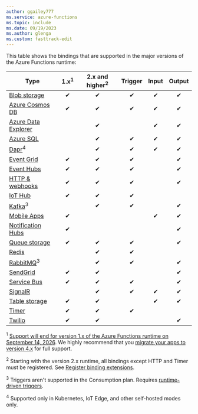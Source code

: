 ```yaml
---
author: ggailey777
ms.service: azure-functions
ms.topic: include
ms.date: 09/19/2023
ms.author: glenga
ms.custom: fasttrack-edit
---
```

This table shows the bindings that are supported in the major versions of the Azure Functions runtime:


| Type | 1.x<sup>1</sup> | 2.x and higher<sup>2</sup> | Trigger | Input | Output |
| ---- | :-: | :-: | :------: | :---: | :----: |
| [Blob storage](../articles/azure-functions/functions-bindings-storage-blob.md)          |✔|✔|✔|✔|✔|
| [Azure Cosmos DB](../articles/azure-functions/functions-bindings-cosmosdb-v2.md)               |✔|✔|✔|✔|✔|
| [Azure Data Explorer](../articles/azure-functions/functions-bindings-azure-data-explorer.md)               | |✔| |✔|✔|
| [Azure SQL](../articles/azure-functions/functions-bindings-azure-sql.md)               | |✔|✔|✔|✔|
| [Dapr](../articles/azure-functions/functions-bindings-dapr.md)<sup>4</sup>             | |✔|✔|✔|✔|
| [Event Grid](../articles/azure-functions/functions-bindings-event-grid.md)              |✔|✔|✔| |✔|
| [Event Hubs](../articles/azure-functions/functions-bindings-event-hubs.md)              |✔|✔|✔| |✔|
| [HTTP & webhooks](../articles/azure-functions/functions-bindings-http-webhook.md)             |✔|✔|✔| |✔|
| [IoT Hub](../articles/azure-functions/functions-bindings-event-iot.md)             |✔|✔|✔| ||
| [Kafka](../articles/azure-functions/functions-bindings-kafka.md)<sup>3</sup>             | |✔|✔| |✔|
| [Mobile Apps](../articles/azure-functions/functions-bindings-mobile-apps.md)             |✔| | |✔|✔|
| [Notification Hubs](../articles/azure-functions/functions-bindings-notification-hubs.md) |✔|| | |✔|
| [Queue storage](../articles/azure-functions/functions-bindings-storage-queue.md)         |✔|✔|✔| |✔|
| [Redis](../articles/azure-functions/functions-bindings-cache.md)                         | |✔|✔| | |
| [RabbitMQ](../articles/azure-functions/functions-bindings-rabbitmq.md)<sup>3</sup>             | |✔|✔| |✔|
| [SendGrid](../articles/azure-functions/functions-bindings-sendgrid.md)                   |✔|✔| | |✔|
| [Service Bus](../articles/azure-functions/functions-bindings-service-bus.md)             |✔|✔|✔| |✔|
| [SignalR](../articles/azure-functions/functions-bindings-signalr-service.md)             | |✔|✔|✔|✔|
| [Table storage](../articles/azure-functions/functions-bindings-storage-table.md)         |✔|✔| |✔|✔|
| [Timer](../articles/azure-functions/functions-bindings-timer.md)                         |✔|✔|✔| | |
| [Twilio](../articles/azure-functions/functions-bindings-twilio.md)                       |✔|✔| | |✔|

<sup>1</sup> [Support will end for version 1.x of the Azure Functions runtime on September 14, 2026](https://aka.ms/azure-functions-retirements/hostv1). We highly recommend that you [migrate your apps to version 4.x](../articles/azure-functions/migrate-version-1-version-4.md) for full support.

<sup>2</sup> Starting with the version 2.x runtime, all bindings except HTTP and Timer must be registered. See [Register binding extensions](../articles/azure-functions/functions-bindings-register.md).

<sup>3</sup> Triggers aren't supported in the Consumption plan. Requires [runtime-driven triggers](../articles/azure-functions/functions-networking-options.md#premium-plan-with-virtual-network-triggers).

<sup>4</sup> Supported only in Kubernetes, IoT Edge, and other self-hosted modes only.

